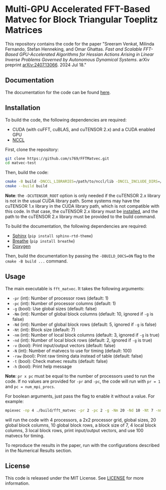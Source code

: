 # Multi-GPU Accelerated FFT-Based Matvec for Block Triangular Toeplitz Matrices

This repository contains the code for the paper "Sreeram Venkat, Milinda Fernando, Stefan Henneking, and Omar Ghattas. _Fast and Scalable FFT-Based GPU-Accelerated Algorithms for Hessian Actions Arising in Linear Inverse Problems Governed by Autonomous Dynamical Systems_. arXiv preprint [arXiv:2407.13066](https://arxiv.org/abs/2407.13066). 2024 Jul 18."

## Documentation

The documentation for the code can be found [here](https://fftmatvec.readthedocs.io/en/latest/).

## Installation

To build the code, the following dependencies are required:
- CUDA (with cuFFT, cuBLAS, and cuTENSOR 2.x) and a CUDA enabled GPU
- [NCCL](https://github.com/NVIDIA/nccl)

First, clone the repository:
```bash
git clone https://github.com/s769/FFTMatvec.git
cd matvec-test
```

Then, build the code:
```bash
cmake -B build -DNCCL_LIBRARIES=/path/to/nccl/lib -DNCCL_INCLUDE_DIRS=/path/to/nccl/include -DCMAKE_BUILD_TYPE=Release -DCUTENSOR_ROOT=/path/to/cutensor
cmake --build build
```

**Note**: the `-DCUTENSOR_ROOT` option is only needed if the cuTENSOR 2.x library is not in the usual CUDA library path. Some systems may have the cuTENSOR 1.x library in the CUDA library path, which is not compatible with this code. In that case, the cuTENSOR 2.x library must be [installed](https://developer.nvidia.com/cutensor-downloads), and the path to the cuTENSOR 2.x library must be provided to the build command.

To build the documentation, the following dependencies are required:

- [Sphinx](https://www.sphinx-doc.org/en/master/) (`pip install sphinx-rtd-theme`)
- [Breathe](https://breathe.readthedocs.io/en/latest/) (`pip install breathe`)
- [Doxygen](https://www.doxygen.nl/index.html) 

Then, build the documentation by passing the `-DBUILD_DOCS=ON` flag to the `cmake -B build ...` command.


## Usage

The main executable is `fft_matvec`. It takes the following arguments:

- `-pr` (int): Number of processor rows (default: 1)
- `-pc` (int): Number of processor columns (default: 1)
- `-g` (bool): Use global sizes (default: false)
- `-Nm` (int): Number of global block columns (default: 10, ignored if `-g` is false)
- `-Nd` (int): Number of global block rows (default: 5, ignored if `-g` is false)   
- `-Nt` (int): Block size (default: 7)
- `-nm` (int): Number of local block columns (default: 3, ignored if `-g` is true)
- `-nd` (int): Number of local block rows (default: 2, ignored if `-g` is true)
- `-v` (bool): Print input/output vectors (default: false)
- `-N` (int): Number of matvecs to use for timing (default: 100)
- `-raw` (bool): Print raw timing data instead of table (default: false)
- `-t` (bool): Check matvec results (default: false)
- `-h` (bool): Print help message

**Note**: `pr x pc` must be equal to the number of processors used to run the code. If no values are provided for `-pr` and `-pc`, the code will run with `pr = 1` and `pc = num_mpi_procs`.

For boolean arguments, just pass the flag to enable it without a value. For example:
```bash
mpiexec -np 4 ./build/fft_matvec -pr 2 -pc 2 -g -Nm 20 -Nd 10 -Nt 7 -nm 4 -nd 3 -v -N 100
```

will run the code with 4 processors, a 2x2 processor grid, global sizes, 20 global block columns, 10 global block rows, a block size of 7, 4 local block columns, 3 local block rows, print input/output vectors, and use 100 matvecs for timing.

To reproduce the results in the paper, run with the configurations described in the Numerical Results section.


## License

This code is released under the MIT License. See [LICENSE](LICENSE) for more information.






